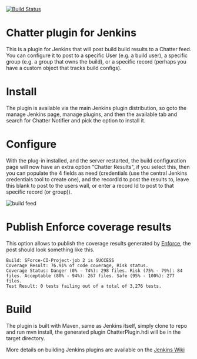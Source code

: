 [![Build Status](https://ci.jenkins.io/buildStatus/icon?job=Plugins/chatter-notifier-plugin/master)](https://ci.jenkins.io/job/Plugins/chatter-notifier-plugin/master)

# Chatter plugin for Jenkins

This is a plugin for Jenkins that will post build build results to a Chatter feed. You can configure it to post to a specific User (e.g. a build user), a specific group (e.g. a group that owns the build), or a specific record (perhaps you have a custom object that tracks build configs).

# Install

The plugin is available via the main Jenkins plugin distribution, so goto the manage Jenkins page, manage plugins, and then the available tab and search for Chatter Notifier and pick
the option to install it.

# Configure

With the plug-in installed, and the server restarted, the build configuration page will now have an extra option "Chatter Results", if you select this, then you can 
populate the 4 fields as need (credentials (use the central Jenkins credentials tool to create one), and the recordId to post the results to, leave this blank to post to the users
wall, or enter a record Id to post to that specific record (or group)).

![build feed](http://www.pocketsoap.com/weblog/hc.png)

# Publish Enforce coverage results

This option allows to publish the coverage results generated by [Enforce](https://github.com/fundacionjala/enforce-gradle-plugin), the post should look something like this.

```
Build: SForce-CI-Project-job 2 is SUCCESS
Coverage Result: 76.91% of code coverage, Risk status.
Coverage Status: Danger (0% - 74%): 298 files. Risk (75% - 79%): 84 files. Acceptable (80% - 94%): 267 files. Safe (95% - 100%): 277 files.
Test Result: 0 tests failing out of a total of 3,276 tests.
```

# Build

The plugin is built with Maven, same as Jenkins itself, simply clone to repo and run mvn install, the generated plugin ChatterPlugin.hdi will be in the target directory.

More details on building Jenkins plugins are available on the [Jenkins Wiki](https://wiki.jenkins-ci.org/display/JENKINS/Plugin+tutorial)


